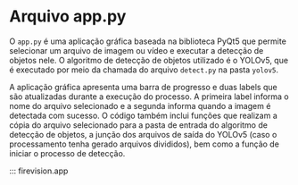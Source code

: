# Arquivo app.py

O `app.py` é uma aplicação gráfica baseada na biblioteca PyQt5 que permite selecionar um arquivo de imagem ou vídeo e executar a detecção de objetos nele. O algoritmo de detecção de objetos utilizado é o YOLOv5, que é executado por meio da chamada do arquivo `detect.py` na pasta `yolov5`.

A aplicação gráfica apresenta uma barra de progresso e duas labels que são atualizadas durante a execução do processo. A primeira label informa o nome do arquivo selecionado e a segunda informa quando a imagem é detectada com sucesso. O código também inclui funções que realizam a cópia do arquivo selecionado para a pasta de entrada do algoritmo de detecção de objetos, a junção dos arquivos de saída do YOLOv5 (caso o processamento tenha gerado arquivos divididos), bem como a função de iniciar o processo de detecção.

::: firevision.app